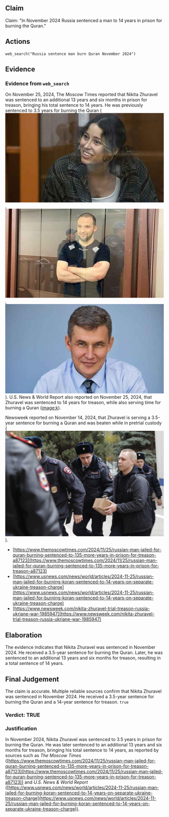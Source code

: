 ## Claim
Claim: "In November 2024 Russia sentenced a man to 14 years in prison for burning the Quran."

## Actions
```
web_search("Russia sentence man burn Quran November 2024")
```

## Evidence
### Evidence from `web_search`
On November 25, 2024, The Moscow Times reported that Nikita Zhuravel was sentenced to an additional 13 years and six months in prison for treason, bringing his total sentence to 14 years. He was previously sentenced to 3.5 years for burning the Quran (![image 4144](media/2025-08-23_11-37-1755949020-574026.jpg), ![image 4145](media/2025-08-23_11-37-1755949021-296641.jpg), ![image 4143](media/2025-08-23_11-36-1755949019-082773.jpg)). U.S. News & World Report also reported on November 25, 2024, that Zhuravel was sentenced to 14 years for treason, while also serving time for burning a Quran (<image:k>).

Newsweek reported on November 14, 2024, that Zhuravel is serving a 3.5-year sentence for burning a Quran and was beaten while in pretrial custody (![image 4160](media/2025-08-23_11-38-1755949105-469466.jpg)).

*   [https://www.themoscowtimes.com/2024/11/25/russian-man-jailed-for-quran-burning-sentenced-to-135-more-years-in-prison-for-treason-a87123](https://www.themoscowtimes.com/2024/11/25/russian-man-jailed-for-quran-burning-sentenced-to-135-more-years-in-prison-for-treason-a87123)
*   [https://www.usnews.com/news/world/articles/2024-11-25/russian-man-jailed-for-burning-koran-sentenced-to-14-years-on-separate-ukraine-treason-charge](https://www.usnews.com/news/world/articles/2024-11-25/russian-man-jailed-for-burning-koran-sentenced-to-14-years-on-separate-ukraine-treason-charge)
*   [https://www.newsweek.com/nikita-zhuravel-trial-treason-russia-ukriane-war-1985947](https://www.newsweek.com/nikita-zhuravel-trial-treason-russia-ukriane-war-1985947)


## Elaboration
The evidence indicates that Nikita Zhuravel was sentenced in November 2024. He received a 3.5-year sentence for burning the Quran. Later, he was sentenced to an additional 13 years and six months for treason, resulting in a total sentence of 14 years.


## Final Judgement
The claim is accurate. Multiple reliable sources confirm that Nikita Zhuravel was sentenced in November 2024. He received a 3.5-year sentence for burning the Quran and a 14-year sentence for treason. `true`

### Verdict: TRUE

### Justification
In November 2024, Nikita Zhuravel was sentenced to 3.5 years in prison for burning the Quran. He was later sentenced to an additional 13 years and six months for treason, bringing his total sentence to 14 years, as reported by sources such as *The Moscow Times* ([https://www.themoscowtimes.com/2024/11/25/russian-man-jailed-for-quran-burning-sentenced-to-135-more-years-in-prison-for-treason-a87123](https://www.themoscowtimes.com/2024/11/25/russian-man-jailed-for-quran-burning-sentenced-to-135-more-years-in-prison-for-treason-a87123)) and *U.S. News & World Report* ([https://www.usnews.com/news/world/articles/2024-11-25/russian-man-jailed-for-burning-koran-sentenced-to-14-years-on-separate-ukraine-treason-charge](https://www.usnews.com/news/world/articles/2024-11-25/russian-man-jailed-for-burning-koran-sentenced-to-14-years-on-separate-ukraine-treason-charge)).
